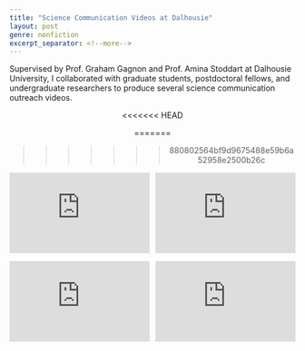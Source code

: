 ```yaml
---
title: "Science Communication Videos at Dalhousie"
layout: post
genre: nonfiction
excerpt_separator: <!--more-->
---
```


Supervised by Prof. Graham Gagnon and Prof. Amina Stoddart at Dalhousie University, I collaborated with graduate students, postdoctoral fellows, and undergraduate researchers to produce several science communication outreach videos.

<center>
<<<<<<< HEAD

=======
>>>>>>> 880802564bf9d9675488e59b6a52958e2500b26c
<div style="margin-top:1em;margin-bottom:1em">
  <div style="position:relative;padding-top:28.125%;">
    <iframe src="https://www.youtube.com/embed/ZA3DVoAm0fw" frameborder="0" allowfullscreen
      style="position:absolute;top:0;left:0;width:49%;height:100%;"></iframe>
      <iframe src="https://www.youtube.com/embed/2dGCOde55_k" frameborder="0" allowfullscreen
        style="position:absolute;top:0;right:0;width:49%;height:100%;"></iframe>
</div>
</div>

<div style="margin-top:1em;margin-bottom:1em">
  <div style="position:relative;padding-top:28.125%;">
    <iframe src="https://www.youtube.com/embed/Mez-RkSIiBY" frameborder="0" allowfullscreen
      style="position:absolute;top:0;left:0;width:49%;height:100%;"></iframe>
      <iframe src="https://www.youtube.com/embed/RrfgCZ604A0" frameborder="0" allowfullscreen
        style="position:absolute;top:0;right:0;width:49%;height:100%;"></iframe>
  </div>
</div>
</center>
